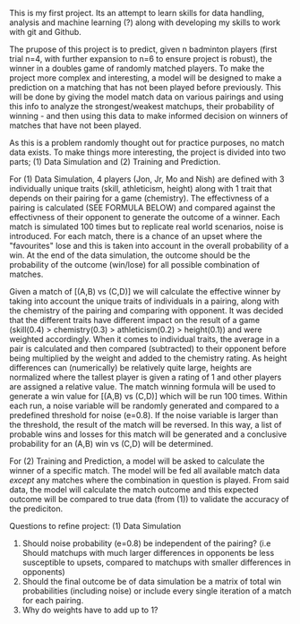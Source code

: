 This is my first project. Its an attempt to learn skills for data handling, analysis and machine learning (?) along with developing my skills to work with git and Github.

The prupose of this project is to predict, given n badminton players (first trial n=4, with further expansion to n=6 to ensure project is robust), the winner in a doubles game of randomly matched players. To make the project more complex and interesting, a model will be designed to make a prediction on a matching that has not been played before previously. This will be done by giving the model match data on various pairings and using this info to analyze the strongest/weakest matchups, their probability of winning - and then using this data to make informed decision on winners of matches that have not been played.

As this is a problem randomly thought out for practice purposes, no match data exists. To make things more interesting, the project is divided into two parts; (1) Data Simulation and (2) Training and Prediction. 

For (1) Data Simulation, 4 players (Jon, Jr, Mo and Nish) are defined with 3 individually unique traits (skill, athleticism, height) along with 1 trait that depends on their pairing for a game (chemistry). The effectivness of a pairing is calculated (SEE FORMULA BELOW) and compared against the effectivness of their opponent to generate the outcome of a winner. Each match is simulated 100 times but to replicate real world scenarios, noise is introduced. For each match, there is a chance of an upset where the "favourites" lose and this is taken into account in the overall probability of a win. At the end of the data simulation, the outcome should be the probability of the outcome (win/lose) for all possible combination of matches.

Given a match of [(A,B) vs (C,D)] we will calculate the effective winner by taking into account the unique traits of individuals in a pairing, along with the chemistry of the pairing and comparing with opponent. It was decided that the different traits have different impact on the result of a game (skill(0.4) > chemistry(0.3) > athleticism(0.2) > height(0.1)) and were weighted accordingly. When it comes to individual traits, the average in a pair is calculated and then compared (subtracted) to their opponent before being multiplied by the weight and added to the chemistry rating. As height differences can (numerically) be relatively quite large, heights are normalized where the tallest player is given a rating of 1 and other players are assigned a relative value. The match winning formula will be used to generate a win value for [(A,B) vs (C,D)] which will be run 100 times. Within each run, a noise variable will be randomly generated and compared to a predefined threshold for noise (e=0.8). If the noise variable is larger than the threshold, the result of the match will be reversed. In this way, a list of probable wins and losses for this match will be generated and a conclusive probability for an (A,B) win vs (C,D) will be determined. 



For (2) Training and Prediction, a model will be asked to calculate the winner of a specific match. The model will be fed all available match data *except* any matches where the combination in question is played. From said data, the model will calculate the match outcome and this expected outcome will be compared to true data (from (1)) to validate the accuracy of the prediciton. 



Questions to refine project:
(1) Data Simulation
1. Should noise probability (e=0.8) be independent of the pairing? (i.e Should matchups with much larger differences in opponents be less susceptible to upsets, compared to matchups with smaller differences in opponents)
2. Should the final outcome be of data simulation be a matrix of total win probabilities (including noise) or include every single iteration of a match for each pairing. 
3. Why do weights have to add up to 1?